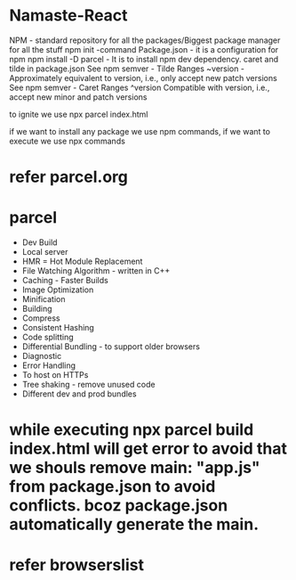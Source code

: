 # Namaste-React

NPM - standard repository for all the packages/Biggest package manager for all the stuff 
npm init -command
Package.json - it is a configuration for npm 
npm install -D parcel - It is to install npm dev dependency. 
caret and tilde in package.json
See npm semver - Tilde Ranges
~version - Approximately equivalent to version, i.e., only accept new patch versions
See npm semver - Caret Ranges
^version	Compatible with version, i.e., accept new minor and patch versions


to ignite we use npx parcel index.html

if we want to install any package we use npm commands, if we want to execute we use npx commands 

# refer parcel.org 
# parcel
- Dev Build
- Local server
- HMR = Hot Module Replacement
- File Watching Algorithm - written in C++
- Caching - Faster Builds 
- Image Optimization
- Minification
- Building 
- Compress
- Consistent Hashing 
- Code splitting
- Differential Bundling - to support older browsers
- Diagnostic
- Error Handling
- To host on HTTPs
- Tree shaking - remove unused code
- Different dev and prod bundles


# while executing npx parcel build index.html will get error to avoid that we shouls remove main: "app.js" from package.json to avoid conflicts. bcoz package.json automatically generate the main. 

# refer browserslist